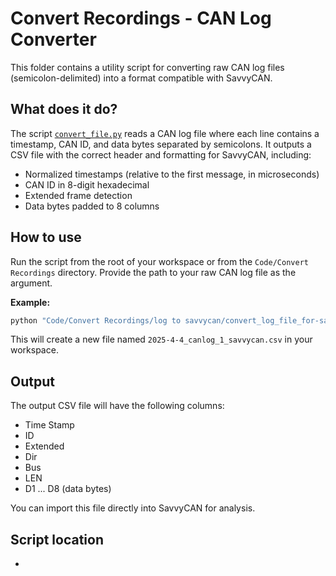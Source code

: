 # Convert Recordings - CAN Log Converter

This folder contains a utility script for converting raw CAN log files (semicolon-delimited) into a format compatible with SavvyCAN.

## What does it do?

The script [`convert_file.py`](Code/Convert%20Recordings/convert_file.py) reads a CAN log file where each line contains a timestamp, CAN ID, and data bytes separated by semicolons. It outputs a CSV file with the correct header and formatting for SavvyCAN, including:

- Normalized timestamps (relative to the first message, in microseconds)
- CAN ID in 8-digit hexadecimal
- Extended frame detection
- Data bytes padded to 8 columns

## How to use

Run the script from the root of your workspace or from the `Code/Convert Recordings` directory. Provide the path to your raw CAN log file as the argument.

**Example:**
```sh
python "Code/Convert Recordings/log to savvycan/convert_log_file_for-savvycan.py" "Reference/Recordings/2025-4-4_raw_recording/2025-4-4_canlog_1.txt"
```

This will create a new file named `2025-4-4_canlog_1_savvycan.csv` in your workspace.

## Output

The output CSV file will have the following columns:

- Time Stamp
- ID
- Extended
- Dir
- Bus
- LEN
- D1 ... D8 (data bytes)

You can import this file directly into SavvyCAN for analysis.

## Script location

-